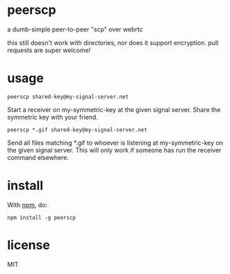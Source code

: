 # peerscp

a dumb-simple peer-to-peer "scp" over webrtc

this still doesn't work with directories, nor does it support encryption. pull requests are super welcome!

# usage

`peerscp shared-key@my-signal-server.net`

Start a receiver on my-symmetric-key at the given signal server. Share the symmetric key with your friend. 

`peerscp *.gif shared-key@my-signal-server.net`

Send all files matching *.gif to whoever is listening at my-symmetric-key on the given signal server. This will only work if someone has run the receiver command elsewhere.

# install

With [npm](https://npmjs.org), do:

```
npm install -g peerscp
```

# license

MIT
